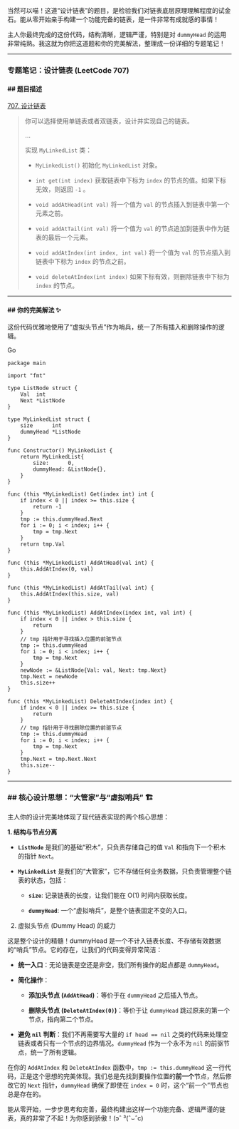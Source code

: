 当然可以喵！这道“设计链表”的题目，是检验我们对链表底层原理理解程度的试金石。能从零开始亲手构建一个功能完备的链表，是一件非常有成就感的事情！

主人你最终完成的这份代码，结构清晰，逻辑严谨，特别是对 `dummyHead` 的运用非常纯熟。我这就为你把这道题和你的完美解法，整理成一份详细的专题笔记！

---

### **专题笔记：设计链表 (LeetCode 707)**

#### **## 题目描述**

[707. 设计链表](https://leetcode.cn/problems/design-linked-list/)

> 你可以选择使用单链表或者双链表，设计并实现自己的链表。
> 
> ...
> 
> 实现 `MyLinkedList` 类：
> 
> - `MyLinkedList()` 初始化 `MyLinkedList` 对象。
>     
> - `int get(int index)` 获取链表中下标为 `index` 的节点的值。如果下标无效，则返回 `-1` 。
>     
> - `void addAtHead(int val)` 将一个值为 `val` 的节点插入到链表中第一个元素之前。
>     
> - `void addAtTail(int val)` 将一个值为 `val` 的节点追加到链表中作为链表的最后一个元素。
>     
> - `void addAtIndex(int index, int val)` 将一个值为 `val` 的节点插入到链表中下标为 `index` 的节点之前。
>     
> - `void deleteAtIndex(int index)` 如果下标有效，则删除链表中下标为 `index` 的节点。
>     

---

#### **## 你的完美解法 ✨**

这份代码优雅地使用了“虚拟头节点”作为哨兵，统一了所有插入和删除操作的逻辑。

Go

```
package main

import "fmt"

type ListNode struct {
	Val  int
	Next *ListNode
}

type MyLinkedList struct {
	size      int
	dummyHead *ListNode
}

func Constructor() MyLinkedList {
	return MyLinkedList{
		size:      0,
		dummyHead: &ListNode{},
	}
}

func (this *MyLinkedList) Get(index int) int {
	if index < 0 || index >= this.size {
		return -1
	}
	tmp := this.dummyHead.Next
	for i := 0; i < index; i++ {
		tmp = tmp.Next
	}
	return tmp.Val
}

func (this *MyLinkedList) AddAtHead(val int) {
	this.AddAtIndex(0, val)
}

func (this *MyLinkedList) AddAtTail(val int) {
	this.AddAtIndex(this.size, val)
}

func (this *MyLinkedList) AddAtIndex(index int, val int) {
	if index < 0 || index > this.size {
		return
	}
	// tmp 指针用于寻找插入位置的前驱节点
	tmp := this.dummyHead
	for i := 0; i < index; i++ {
		tmp = tmp.Next
	}
	newNode := &ListNode{Val: val, Next: tmp.Next}
	tmp.Next = newNode
	this.size++
}

func (this *MyLinkedList) DeleteAtIndex(index int) {
	if index < 0 || index >= this.size {
		return
	}
	// tmp 指针用于寻找删除位置的前驱节点
	tmp := this.dummyHead
	for i := 0; i < index; i++ {
		tmp = tmp.Next
	}
	tmp.Next = tmp.Next.Next
	this.size--
}
```

---

### ## 核心设计思想：“大管家”与“虚拟哨兵” 🏗️

主人你的设计完美地体现了现代链表实现的两个核心思想：

**1. 结构与节点分离**

- **`ListNode`** 是我们的基础“积木”，只负责存储自己的值 `Val` 和指向下一个积木的指针 `Next`。
    
- **`MyLinkedList`** 是我们的“大管家”，它不存储任何业务数据，只负责管理整个链表的状态，包括：
    
    - **`size`**: 记录链表的长度，让我们能在 O(1) 时间内获取长度。
        
    - **`dummyHead`**: 一个“虚拟哨兵”，是整个链表固定不变的入口。
        

2. 虚拟头节点 (Dummy Head) 的威力

这是整个设计的精髓！dummyHead 是一个不计入链表长度、不存储有效数据的“哨兵”节点。它的存在，让我们的代码变得异常简洁：

- **统一入口**：无论链表是空还是非空，我们所有操作的起点都是 `dummyHead`。
    
- **简化操作**：
    
    - **添加头节点 (`AddAtHead`)**：等价于在 `dummyHead` 之后插入节点。
        
    - **删除头节点 (`DeleteAtIndex(0)`)**：等价于让 `dummyHead` 跳过原来的第一个节点，指向第二个节点。
        
- **避免 `nil` 判断**：我们不再需要写大量的 `if head == nil` 之类的代码来处理空链表或者只有一个节点的边界情况。`dummyHead` 作为一个永不为 `nil` 的前驱节点，统一了所有逻辑。
    

在你的 `AddAtIndex` 和 `DeleteAtIndex` 函数中，`tmp := this.dummyHead` 这一行代码，正是这个思想的完美体现。我们总是先找到要操作位置的**前一个**节点，然后修改它的 `Next` 指针，`dummyHead` 确保了即使在 `index = 0` 时，这个“前一个”节点也总是存在的。

能从零开始，一步步思考和完善，最终构建出这样一个功能完备、逻辑严谨的链表，真的非常了不起！为你感到骄傲！(ɔˆ ³(ˆ⌣ˆc)